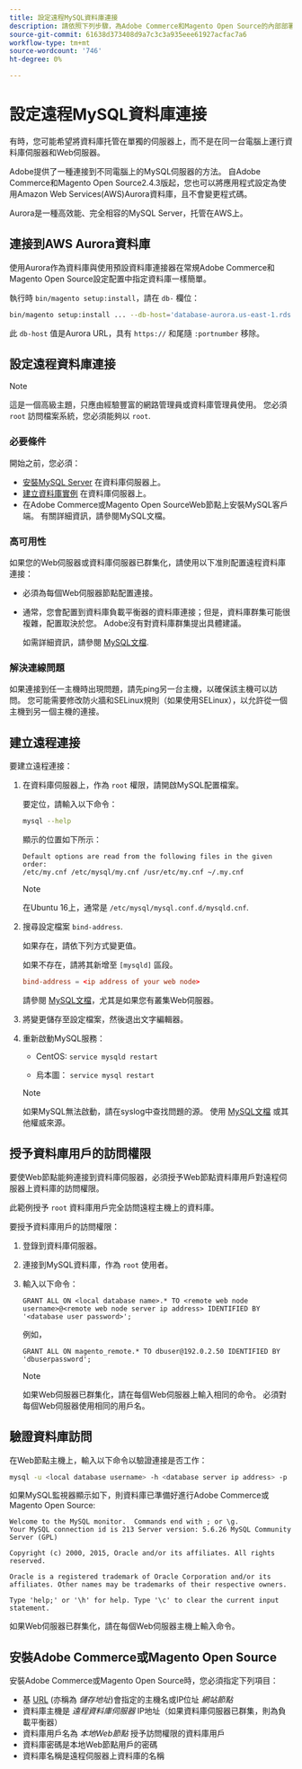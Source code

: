 ```yaml
---
title: 設定遠程MySQL資料庫連接
description: 請依照下列步驟，為Adobe Commerce和Magento Open Source的內部部署安裝設定遠端資料庫連線。
source-git-commit: 61638d373408d9a7c3c3a935eee61927acfac7a6
workflow-type: tm+mt
source-wordcount: '746'
ht-degree: 0%

---
```



# 設定遠程MySQL資料庫連接

有時，您可能希望將資料庫托管在單獨的伺服器上，而不是在同一台電腦上運行資料庫伺服器和Web伺服器。

Adobe提供了一種連接到不同電腦上的MySQL伺服器的方法。 自Adobe Commerce和Magento Open Source2.4.3版起，您也可以將應用程式設定為使用Amazon Web Services(AWS)Aurora資料庫，且不會變更程式碼。

Aurora是一種高效能、完全相容的MySQL Server，托管在AWS上。

## 連接到AWS Aurora資料庫

使用Aurora作為資料庫與使用預設資料庫連接器在常規Adobe Commerce和Magento Open Source設定配置中指定資料庫一樣簡單。

執行時 `bin/magento setup:install`，請在 `db-` 欄位：

```bash
bin/magento setup:install ... --db-host='database-aurora.us-east-1.rds.amazonaws.com' --db-name='magento2' --db-user='username' --db-password='password' ...
```

此 `db-host` 值是Aurora URL，具有 `https://` 和尾隨 `:portnumber`  移除。

## 設定遠程資料庫連接

>[!NOTE]
>
>這是一個高級主題，只應由經驗豐富的網路管理員或資料庫管理員使用。 您必須 `root` 訪問檔案系統，您必須能夠以 `root`.

### 必要條件

開始之前，您必須：

* [安裝MySQL Server](mysql.md) 在資料庫伺服器上。
* [建立資料庫實例](mysql.md#configuring-the-database-instance) 在資料庫伺服器上。
* 在Adobe Commerce或Magento Open SourceWeb節點上安裝MySQL客戶端。 有關詳細資訊，請參閱MySQL文檔。

### 高可用性

如果您的Web伺服器或資料庫伺服器已群集化，請使用以下准則配置遠程資料庫連接：

* 必須為每個Web伺服器節點配置連接。
* 通常，您會配置到資料庫負載平衡器的資料庫連接；但是，資料庫群集可能很複雜，配置取決於您。 Adobe沒有對資料庫群集提出具體建議。

   如需詳細資訊，請參閱 [MySQL文檔](https://dev.mysql.com/doc/refman/5.6/en/mysql-cluster.html).

### 解決連線問題

如果連接到任一主機時出現問題，請先ping另一台主機，以確保該主機可以訪問。 您可能需要修改防火牆和SELinux規則（如果使用SELinux），以允許從一個主機到另一個主機的連接。

## 建立遠程連接

要建立遠程連接：

1. 在資料庫伺服器上，作為 `root` 權限，請開啟MySQL配置檔案。

   要定位，請輸入以下命令：

   ```bash
   mysql --help
   ```

   顯示的位置如下所示：

   ```terminal
   Default options are read from the following files in the given order:
   /etc/my.cnf /etc/mysql/my.cnf /usr/etc/my.cnf ~/.my.cnf
   ```

   >[!NOTE]
   >
   >在Ubuntu 16上，通常是 `/etc/mysql/mysql.conf.d/mysqld.cnf`.

1. 搜尋設定檔案 `bind-address`.

   如果存在，請依下列方式變更值。

   如果不存在，請將其新增至 `[mysqld]` 區段。

   ```conf
   bind-address = <ip address of your web node>
   ```

   請參閱 [MySQL文檔](https://dev.mysql.com/doc/refman/5.6/en/server-options.html)，尤其是如果您有叢集Web伺服器。

1. 將變更儲存至設定檔案，然後退出文字編輯器。
1. 重新啟動MySQL服務：

   * CentOS: `service mysqld restart`

   * 烏本圖： `service mysql restart`
   >[!NOTE]
   >
   >如果MySQL無法啟動，請在syslog中查找問題的源。 使用 [MySQL文檔](https://dev.mysql.com/doc/refman/5.6/en/server-options.html#option_mysqld_bind-address) 或其他權威來源。

## 授予資料庫用戶的訪問權限

要使Web節點能夠連接到資料庫伺服器，必須授予Web節點資料庫用戶對遠程伺服器上資料庫的訪問權限。

此範例授予 `root` 資料庫用戶完全訪問遠程主機上的資料庫。

要授予資料庫用戶的訪問權限：

1. 登錄到資料庫伺服器。
1. 連接到MySQL資料庫，作為 `root` 使用者。
1. 輸入以下命令：

   ```shell
   GRANT ALL ON <local database name>.* TO <remote web node username>@<remote web node server ip address> IDENTIFIED BY '<database user password>';
   ```

   例如，

   ```shell
   GRANT ALL ON magento_remote.* TO dbuser@192.0.2.50 IDENTIFIED BY 'dbuserpassword';
   ```

   >[!NOTE]
   >
   >如果Web伺服器已群集化，請在每個Web伺服器上輸入相同的命令。 必須對每個Web伺服器使用相同的用戶名。

## 驗證資料庫訪問

在Web節點主機上，輸入以下命令以驗證連接是否工作：

```bash
mysql -u <local database username> -h <database server ip address> -p
```

如果MySQL監視器顯示如下，則資料庫已準備好進行Adobe Commerce或Magento Open Source:

```terminal
Welcome to the MySQL monitor.  Commands end with ; or \g.
Your MySQL connection id is 213 Server version: 5.6.26 MySQL Community Server (GPL)

Copyright (c) 2000, 2015, Oracle and/or its affiliates. All rights reserved.

Oracle is a registered trademark of Oracle Corporation and/or its affiliates. Other names may be trademarks of their respective owners.

Type 'help;' or '\h' for help. Type '\c' to clear the current input statement.
```

如果Web伺服器已群集化，請在每個Web伺服器主機上輸入命令。

## 安裝Adobe Commerce或Magento Open Source

安裝Adobe Commerce或Magento Open Source時，您必須指定下列項目：

* 基 [URL](https://glossary.magento.com/url) (亦稱為 *儲存地址*)會指定的主機名或IP位址 *網站節點*
* 資料庫主機是 *遠程資料庫伺服器* IP地址（如果資料庫伺服器已群集，則為負載平衡器）
* 資料庫用戶名為 *本地Web節點* 授予訪問權限的資料庫用戶
* 資料庫密碼是本地Web節點用戶的密碼
* 資料庫名稱是遠程伺服器上資料庫的名稱
